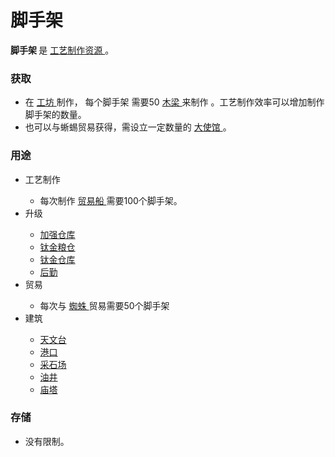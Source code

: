 # 脚手架
<p>
	<strong>
		脚手架
	</strong>
	是
	<a href="?file=003-资源大全/005-资源介绍#工艺制作资源">
		工艺制作资源
	</a>
	。
</p>

### 获取
<ul>
	<li>
		在
		<a href="?file=001-猫咪百科/04-工坊/02-工艺">
			工坊
		</a>
		制作，
		每个脚手架
		需要50
		<a href="?file=003-资源大全/24-木梁">
			木梁
		</a>
		来制作
		。工艺制作效率可以增加制作脚手架的数量。
	</li>
	<li>
		也可以与蜥蜴贸易获得，需设立一定数量的
		<a href="?file=001-猫咪百科/05-贸易#大使馆">
			大使馆
		</a>。
	</li>
</ul>

### 用途
<ul>
	<li>
		工艺制作
	</li>
	<ul>
		<li>
			每次制作
			<a href="?file=003-资源大全/26-贸易船">
				贸易船
			</a>
			需要100个脚手架。
		</li>
	</ul>
	<li>
		升级
	</li>
	<ul>
		<li>
			<a href="?file=001-猫咪百科/04-工坊/01-升级#加强仓库">
				加强仓库
			</a>
		</li>
		<li>
			<a href="?file=001-猫咪百科/04-工坊/01-升级#钛金粮仓">
				钛金粮仓
			</a>
		</li>
		<li>
			<a href="?file=001-猫咪百科/04-工坊/01-升级#钛金仓库">
				钛金仓库
			</a>
		</li>
		<li>
			<a href="?file=001-猫咪百科/04-工坊/01-升级#后勤">
				后勤
			</a>
		</li>
	</ul>
	<li>
		贸易
	</li>
	<ul>
		<li>
			每次与
			<a href="?file=001-猫咪百科/05-贸易">
				蜘蛛
			</a>贸易需要50个脚手架
	</ul>
	</li>
	<li>
		建筑
	</li>
	<ul>
		<li>
			<a href="?file=001-猫咪百科/01-建筑物/03-科技建筑#天文台">
				天文台
			</a>
		</li>
		<li>
			<a href="?file=001-猫咪百科/01-建筑物/04-存储建筑#港口">
				港口
			</a>
		</li>
		<li>
			<a href="?file=001-猫咪百科/01-建筑物/05-资源建筑#采石场">
				采石场
			</a>
		</li>
		<li>
			<a href="?file=001-猫咪百科/01-建筑物/05-资源建筑#油井">
				油井
			</a>
		</li>
		<li>
			<a href="?file=001-猫咪百科/01-建筑物/09-超级建筑物#庙塔">
				庙塔
			</a>
		</li>
	</ul>
</ul>

### 存储
<ul>
	<li>
		没有限制。
	</li>
</ul>
